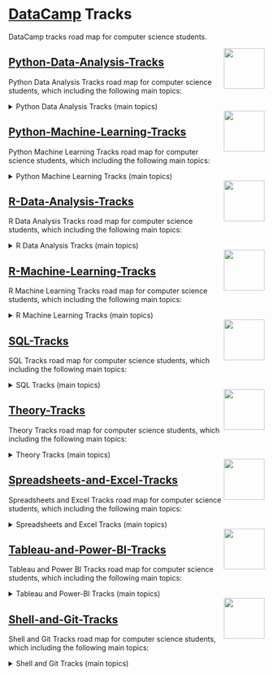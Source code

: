 # [DataCamp](https://learn.datacamp.com/) Tracks
DataCamp tracks road map for computer science students.

<img align="right" width="80" height="80" src="https://github.com/cs-MohamedAyman/DataCamp-Tracks/blob/master/organizations-logos/datacamp.jpg">

## [Python-Data-Analysis-Tracks](https://github.com/cs-MohamedAyman/DataCamp-Tracks/blob/master/Python-Data-Analysis-Tracks/README.md)
Python Data Analysis Tracks road map for computer science students, which including the following main topics:

<details>
	<summary>Python Data Analysis Tracks (main topics)</summary>

  <img align="right" width="80" height="80" src="https://github.com/cs-MohamedAyman/DataCamp-Tracks/blob/master/organizations-logos/python.jpg">

  #### `1.` [Basic Programming](https://github.com/cs-MohamedAyman/DataCamp-Tracks/blob/master/Python-Data-Analysis-Tracks/README.md) Tracks `17 Entities`
  #### `2.` [Probability and Statistics](https://github.com/cs-MohamedAyman/DataCamp-Tracks/blob/master/Python-Data-Analysis-Tracks/README.md) Tracks `14 Entities`
  #### `3.` [Data Preprocessing](https://github.com/cs-MohamedAyman/DataCamp-Tracks/blob/master/Python-Data-Analysis-Tracks/README.md) Tracks `15 Entities`
  #### `4.` [Data Visualization](https://github.com/cs-MohamedAyman/DataCamp-Tracks/blob/master/Python-Data-Analysis-Tracks/README.md) Tracks `8 Entities`
  #### `5.` [Data Analysis](https://github.com/cs-MohamedAyman/DataCamp-Tracks/blob/master/Python-Data-Analysis-Tracks/README.md) Tracks `17 Entities`

  **SKILLS YOU WILL GAIN:**<br>
  `object-oriented programming`, `databases`, `mongodb`, `data science toolbox`, `command line automation`, `aws boto`, `unit testing for data science`, `analyzing marketing campaigns`, `analyzing police activity`, `analyzing social media data`, `arima models`, `customer segmentation`, `market basket analysis`, `marketing analytics predicting customer churn`, `working geospatial data`, `supply chain analytics`, `analyzing us census data`, `python for spreadsheet users`, `exploratory data analysis`, `probability`, `statistics`, `linear modeling`, `network analysis`, `generalized linear models`, `practicing statistics interview questions`, `experimental design`, `customer analytics a/b testing`, `time series analysis`, `importing data`, `cleaning data`, `web scraping`, `data manipulation`, `dealing missing data`, `joining data`, `manipulating time series data`, `working dates times`, `pandas foundations`, `manipulating dataframes`, `merging dataframes`, `pandas joins for spreadsheet users`, `data visualization`, `matplotlib`, `seaborn`, `bokeh`, `geospatial data`, `time series data`, `software engineering for data scientists`, `parallel programming dask`, `portfolio analysis`, `portfolio risk management`, `importing managing financial data`, `quantitative risk management`, `financial forecasting`

</details>

<img align="right" width="80" height="80" src="https://github.com/cs-MohamedAyman/DataCamp-Tracks/blob/master/organizations-logos/datacamp.jpg">

## [Python-Machine-Learning-Tracks](https://github.com/cs-MohamedAyman/DataCamp-Tracks/blob/master/Python-Machine-Learning-Tracks/README.md)
Python Machine Learning Tracks road map for computer science students, which including the following main topics:

<details>
	<summary>Python Machine Learning Tracks (main topics)</summary>

  <img align="right" width="80" height="80" src="https://github.com/cs-MohamedAyman/DataCamp-Tracks/blob/master/organizations-logos/python.jpg">

  #### `1.` [Machine Learning](https://github.com/cs-MohamedAyman/DataCamp-Tracks/blob/master/Python-Machine-Learning-Tracks/README.md) Tracks `24 Entities`
  #### `2.` [Deep Learning](https://github.com/cs-MohamedAyman/DataCamp-Tracks/blob/master/Python-Machine-Learning-Tracks/README.md) Tracks `10 Entities`
  #### `3.` [Natural Language Processing](https://github.com/cs-MohamedAyman/DataCamp-Tracks/blob/master/Python-Machine-Learning-Tracks/README.md) Tracks `9 Entities`
  #### `4.` [Applied Finance](https://github.com/cs-MohamedAyman/DataCamp-Tracks/blob/master/Python-Machine-Learning-Tracks/README.md) Tracks `10 Entities`
  #### `5.` [Data Engineering](https://github.com/cs-MohamedAyman/DataCamp-Tracks/blob/master/Python-Machine-Learning-Tracks/README.md) Tracks `11 Entities`

  **SKILLS YOU WILL GAIN:**<br>
  `data science`, `feature engineering`, `machine learning`, `winning kaggle competition`, `working dates times`, `data visualization`, `software engineering for data scientists`, `preprocessing for machine learning`, `linear classifiers`, `unsupervised learning`, `supervised learning scikit-learn`, `machine learning tree-based models`, `predictive analytics`, `dimensionality reduction`, `designing machine learning workflows`, `machine learning for time series data`, `machine learning for marketing`, `human resources analytics`, `machine learning for finance`, `extreme gradient boosting xgboost`, `parallel programming dask`, `fraud detection`, `cluster analysis`, `model validation`, `hyperparameter tuning`, `ensemble methods`, `natural language processing`, `regular expressions`, `sentiment analysis`, `feature engineering for nlp`, `machine translation`, `spoken language processing`, `building chatbots`, `advanced nlp spacy`, `deep learning`, `keras`, `pytorch`, `recurrent neural networks for language modeling`, `predicting ctr machine learning`, `image processing`, `biomedical image analysis`, `credit risk modeling`, `python for finance`  `financial concepts`, `quantitative risk management`, `financial forecasting`, `pyspark`, `data engineering`, `spark sql`, `big data fundamentals pyspark`, `feature engineering pyspark`, `cleaning data pyspark`, `machine learning pyspark`, `building recommendation engines pyspark`, `streaming data aws kinesis lambda`, `building data engineering pipelines`

</details>

<img align="right" width="80" height="80" src="https://github.com/cs-MohamedAyman/DataCamp-Tracks/blob/master/organizations-logos/datacamp.jpg">

## [R-Data-Analysis-Tracks](https://github.com/cs-MohamedAyman/DataCamp-Tracks/blob/master/R-Data-Analysis-Tracks/README.md)
R Data Analysis Tracks road map for computer science students, which including the following main topics:

<details>
	<summary>R Data Analysis Tracks (main topics)</summary>

  <img align="right" width="80" height="80" src="https://github.com/cs-MohamedAyman/DataCamp-Tracks/blob/master/organizations-logos/python.jpg">

  #### `1.` [Basic Programming](https://github.com/cs-MohamedAyman/DataCamp-Tracks/blob/master/R-Data-Analysis-Tracks/README.md) Tracks `18 Entities`
  #### `2.` [Probability and Statistics](https://github.com/cs-MohamedAyman/DataCamp-Tracks/blob/master/R-Data-Analysis-Tracks/README.md) Tracks `16 Entities`
  #### `3.` [Data Preprocessing](https://github.com/cs-MohamedAyman/DataCamp-Tracks/blob/master/R-Data-Analysis-Tracks/README.md) Tracks `20 Entities`
  #### `4.` [Data Visualization](https://github.com/cs-MohamedAyman/DataCamp-Tracks/blob/master/R-Data-Analysis-Tracks/README.md) Tracks `17 Entities`
  #### `5.` [Data Analysis](https://github.com/cs-MohamedAyman/DataCamp-Tracks/blob/master/R-Data-Analysis-Tracks/README.md) Tracks `27 Entities`

  **SKILLS YOU WILL GAIN:**<br>
  `reporting r markdown`, `visualizing geospatial data`, `joining data table`, `marketing analytics`, `garch models`, `survey and measurement development`, `single-cell rna-seq bioconductor`, `data manipulation dplyr`, `object-oriented`, `communicating data tidyverse`, `developing r packages`, `importing data`, `inference for categorical data`, `topic modeling`, `handling missing data imputations`, `data manipulation`, `statistics`,  `working dates and times`, `spatial analysis sf and raster`, `probability`, `regular expressions`, `business process analytics`, `functional programming purrr`, `anomaly detection`, `parallel programming`, `building dashboards flexdashboard`, `writing functions`, `visualizing big data trelliscope`, `designing and analyzing clinical trials`, `fraud detection`, `arima models`, `factor analysis`, `choice modeling for marketing`, `dealing missing data`, `data privacy and anonymization`, `modeling data tidyverse`, `cleaning data`, `time series analysis`, `probability puzzles`, `statistical modeling`, `life insurance products valuation`, `data visualization`, `visualizing time series data`, `network analysis tidyverse`, `chip-seq bioconductor`, `rna-seq bioconductor`, `working web data`, `differential expression analysis limma`, `feature engineering`, `exploratory data analysis`, `building dashboards shinydashboard`, `importing and managing financial data`, `working data tidyverse`, `analyzing us census data`, `joining data dplyr`, `generalized linear models`, `interactive maps leaflet`, `multivariate probability distributions`

</details>

<img align="right" width="80" height="80" src="https://github.com/cs-MohamedAyman/DataCamp-Tracks/blob/master/organizations-logos/datacamp.jpg">

## [R-Machine-Learning-Tracks](https://github.com/cs-MohamedAyman/DataCamp-Tracks/blob/master/R-Machine-Learning-Tracks/README.md)
R Machine Learning Tracks road map for computer science students, which including the following main topics:

<details>
	<summary>R Machine Learning Tracks (main topics)</summary>

  <img align="right" width="80" height="80" src="https://github.com/cs-MohamedAyman/DataCamp-Tracks/blob/master/organizations-logos/python.jpg">

  #### `1.` [Machine Learning](https://github.com/cs-MohamedAyman/DataCamp-Tracks/blob/master/R-Machine-Learning-Tracks/README.md) Tracks `27 Entities`
  #### `2.` [Applied Finance](https://github.com/cs-MohamedAyman/DataCamp-Tracks/blob/master/R-Machine-Learning-Tracks/README.md) Tracks `10 Entities`
  #### `3.` [Data Engineering](https://github.com/cs-MohamedAyman/DataCamp-Tracks/blob/master/R-Machine-Learning-Tracks/README.md) Tracks `12 Entities`

  **SKILLS YOU WILL GAIN:**<br>
  `text analysis`, `linear algebra for data science`, `classification`, `tidyverse`, `regression`, `tree-based models`, `analyzing social media data`, `hyperparameter tuning`, `sentiment analysis`, `text mining bag-of-words`, `hierarchical and mixed effects models`, `logistic regression`, `equity valuation`, `categorical data tidyverse`, `r for finance`, `machine learning`, `predictive analytics using networked data`,  `quantitative risk management`, `bond valuation and analysis`, `cluster analysis`, `inference for numerical data`, `scalable data processing`, `correlation and regression`, `inference for linear regression`, `bayesian data analysis`, `survival analysis`, `bayesian modeling rjags`, `forecasting`, `advanced dimensionality reduction`, `experimental design`, `forecasting product demand`, `financial trading`, `big data r`, `credit risk modeling`, `support vector machines`, `nonlinear modeling  gams`, `bayesian regression modeling rstanarm`, `mixture models`, `optimizing r code rcpp`, `dimensionality reduction`, `natural language processing`, `human resources analytics`, `building web applications shiny`, `analyzing election and polling data`, `spark sparklyr`, `inference`, `a/b testing`, `market basket analysis`, `network analysis`, `portfolio analysis`, 

</details>

<img align="right" width="80" height="80" src="https://github.com/cs-MohamedAyman/DataCamp-Tracks/blob/master/organizations-logos/datacamp.jpg">

## [SQL-Tracks](https://github.com/cs-MohamedAyman/DataCamp-Tracks/blob/master/SQL-Tracks/README.md)
SQL Tracks road map for computer science students, which including the following main topics:

<details>
	<summary>SQL Tracks (main topics)</summary>

  <img align="right" width="80" height="80" src="https://github.com/cs-MohamedAyman/DataCamp-Tracks/blob/master/organizations-logos/sql.jpg">

#### `1.` [SQL](https://github.com/cs-MohamedAyman/DataCamp-Tracks/blob/master/SQL-Tracks/README.md) Tracks `10 Entities`
#### `2.` [SQL Server](https://github.com/cs-MohamedAyman/DataCamp-Tracks/blob/master/SQL-Tracks/README.md) Tracks `11 Entities`
#### `3.` [PostgreSQL](https://github.com/cs-MohamedAyman/DataCamp-Tracks/blob/master/SQL-Tracks/README.md) Tracks `5 Entities`
#### `4.` [Oracle SQL](https://github.com/cs-MohamedAyman/DataCamp-Tracks/blob/master/SQL-Tracks/README.md) Tracks `2 Entities`

**SKILLS YOU WILL GAIN:**<br>
`analyzing business data sql`, `sql`, `intermediate sql`, `exploratory data analysis sql`, `relational databases sql`, `joining data sql`, `reporting sql`, `applying sql real-world problems`, `database design`, `data-driven decision making sql`, `sql server`, `intermediate sql server`, `functions for manipulating data sql server`, `cleaning data sql server databases`, `hierarchical recursive queries sql server`, `time series analysis sql server`, `improving query performance sql server`, `writing functions stored procedures sql server`, `transactions error handling sql server`, `building optimizing triggers sql server`, `creating postgresql databases`, `functions for manipulating data postgresql`, `postgresql summary stats window functions`, `cleaning data postgresql databases`, `improving query performance postgresql`, `transactions error handling postgresql`, `oracle sql`

</details>

<img align="right" width="80" height="80" src="https://github.com/cs-MohamedAyman/DataCamp-Tracks/blob/master/organizations-logos/datacamp.jpg">

## [Theory-Tracks](https://github.com/cs-MohamedAyman/DataCamp-Tracks/blob/master/Theory-Tracks/README.md)
Theory Tracks road map for computer science students, which including the following main topics:

<details>
	<summary>Theory Tracks (main topics)</summary>

  <img align="right" width="80" height="80" src="https://github.com/cs-MohamedAyman/DataCamp-Tracks/blob/master/organizations-logos/theory.jpg">

  #### `1.` [Theory](https://github.com/cs-MohamedAyman/DataCamp-Tracks/blob/master/Theory-Tracks/README.md) Tracks `8 Entities`

  **SKILLS YOU WILL GAIN:**<br>
  `data science for business`, `data science for everyone`, `machine learning for business`, `machine learning for everyone`, `data visualization for everyone`, `data engineering for everyone`, `cloud computing for everyone`, `data driven decision making`

</details>

<img align="right" width="80" height="80" src="https://github.com/cs-MohamedAyman/DataCamp-Tracks/blob/master/organizations-logos/datacamp.jpg">

## [Spreadsheets-and-Excel-Tracks](https://github.com/cs-MohamedAyman/DataCamp-Tracks/blob/master/Spreadsheets-and-Excel-Tracks/README.md)
Spreadsheets and Excel Tracks road map for computer science students, which including the following main topics:

<details>
	<summary>Spreadsheets and Excel Tracks (main topics)</summary>

  <img align="right" width="80" height="80" src="https://github.com/cs-MohamedAyman/DataCamp-Tracks/blob/master/organizations-logos/excel.jpg">
  <img align="right" width="80" height="80" src="https://github.com/cs-MohamedAyman/DataCamp-Tracks/blob/master/organizations-logos/spreadsheet.jpg">

  #### `1.` [Excel](https://github.com/cs-MohamedAyman/DataCamp-Tracks/blob/master/Spreadsheets-and-Excel-Tracks/README.md) Tracks `2 Entities`
  #### `2.` [Spreadsheets](https://github.com/cs-MohamedAyman/DataCamp-Tracks/blob/master/Spreadsheets-and-Excel-Tracks/README.md) Tracks `13 Entities`

  **SKILLS YOU WILL GAIN:**<br>
  `data analysis excel`, `data analysis spreadsheets`, `spreadsheets`, `intermediate spreadsheets`, `statistics spreadsheets`, `error uncertainty spreadsheets`, `conditional formatting spreadsheets`, `pivot tables spreadsheets`, `data visualization spreadsheets`, `loan amortization spreadsheets`, `marketing analytics spreadsheets`, `financial analytics spreadsheets`, `financial modeling spreadsheets`, `options trading spreadsheets`

</details>

<img align="right" width="80" height="80" src="https://github.com/cs-MohamedAyman/DataCamp-Tracks/blob/master/organizations-logos/datacamp.jpg">

## [Tableau-and-Power-BI-Tracks](https://github.com/cs-MohamedAyman/DataCamp-Tracks/blob/master/Tableau-and-Power-BI-Tracks/README.md)
Tableau and Power BI Tracks road map for computer science students, which including the following main topics:

<details>
	<summary>Tableau and Power-BI Tracks (main topics)</summary>

  <img align="right" width="80" height="80" src="https://github.com/cs-MohamedAyman/DataCamp-Tracks/blob/master/organizations-logos/power-bi.jpg">
  <img align="right" width="80" height="80" src="https://github.com/cs-MohamedAyman/DataCamp-Tracks/blob/master/organizations-logos/tableau.jpg">

  #### `1.` [Tableau](https://github.com/cs-MohamedAyman/DataCamp-Tracks/blob/master/Tableau-and-Power-BI-Tracks/README.md) Tracks `5 Entities`
  #### `2.` [Power BI](https://github.com/cs-MohamedAyman/DataCamp-Tracks/blob/master/Tableau-and-Power-BI-Tracks/README.md) Tracks `2 Entities`

  **SKILLS YOU WILL GAIN:**<br>
  `tableau`, `analyzing data tableau`, `power bi`, `creating dashboards in tableau`, `connecting data in tableau`, `statistical techniques in tableau`, `analyzing data in tableau`

</details>

<img align="right" width="80" height="80" src="https://github.com/cs-MohamedAyman/DataCamp-Tracks/blob/master/organizations-logos/datacamp.jpg">

## [Shell-and-Git-Tracks](https://github.com/cs-MohamedAyman/DataCamp-Tracks/blob/master/Shell-and-Git-Tracks/README.md)
Shell and Git Tracks road map for computer science students, which including the following main topics:

<details>
	<summary>Shell and Git Tracks (main topics)</summary>

  <img align="right" width="80" height="80" src="https://github.com/cs-MohamedAyman/DataCamp-Tracks/blob/master/organizations-logos/shell.jpg">
  <img align="right" width="80" height="80" src="https://github.com/cs-MohamedAyman/DataCamp-Tracks/blob/master/organizations-logos/git.jpg">

#### `1.` [Git](https://github.com/cs-MohamedAyman/DataCamp-Tracks/blob/master/Shell-and-Git-Tracks/README.md) Tracks `2 Entities`
#### `2.` [Shell](https://github.com/cs-MohamedAyman/DataCamp-Tracks/blob/master/Shell-and-Git-Tracks/README.md) Tracks `5 Entities`

**SKILLS YOU WILL GAIN:**<br>
`git`, `bash scripting`, `shell` ,`conda essentials`, `building distributing packages conda`, `data processing shell`

</details>
